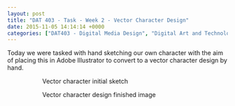 ```yaml
---
layout: post
title: "DAT 403 - Task - Week 2 - Vector Character Design"
date: 2015-11-05 14:14:14 +0000
categories: ["DAT403 - Digital Media Design", "Digital Art and Technology"]
---
```


Today we were tasked with hand sketching our own character with the aim of placing this in Adobe Illustrator to convert to a vector character design by hand.

<figure><figure><a href="{{ site.baseurl }}/wp-content/uploads/2023/05/IMG_1618-scaled-1.jpg"><img src="https://www.circleseven.co.uk/wp-content/uploads/2023/05/IMG_1618-scaled-1-822x1024.jpg" alt="" class="wp-image-728"/></a><figcaption>Vector character initial sketch</figcaption></figure>

<figure><a href="{{ site.baseurl }}/wp-content/uploads/2023/05/character-design.jpg"><img src="https://www.circleseven.co.uk/wp-content/uploads/2023/05/character-design-251x300.jpg" alt="" class="wp-image-729"/></a><figcaption>Vector character design finished image</figcaption></figure>
</figure>
